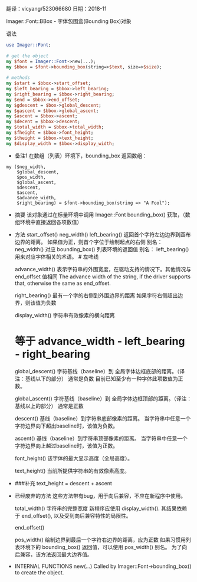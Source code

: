 翻译：vicyang/523066680
日期：2018-11

Imager::Font::BBox - 字体包围盒(Bounding Box)对象

语法
```perl
use Imager::Font;
 
# get the object
my $font = Imager::Font->new(...);
my $bbox = $font->bounding_box(string=>$text, size=>$size);
 
# methods
my $start = $bbox->start_offset;
my $left_bearing = $bbox->left_bearing;
my $right_bearing = $bbox->right_bearing;
my $end = $bbox->end_offset;
my $gdescent = $box->global_descent;
my $gascent = $bbox->global_ascent;
my $ascent = $bbox->ascent;
my $decent = $bbox->descent;
my $total_width = $bbox->total_width;
my $fheight = $bbox->font_height;
my $theight = $bbox->text_height;
my $display_width = $bbox->display_width;
```

* 备注1
  在数组（列表）环境下，bounding_box 返回数组：
```
my ($neg_width,
    $global_descent,
    $pos_width,
    $global_ascent,
    $descent,
    $ascent,
    $advance_width,
    $right_bearing) = $font->bounding_box(string => "A Fool");
```

* 摘要
  该对象通过在标量环境中调用 Imager::Font bounding_box() 获取，（数组环境中直接返回各项数值）

* 方法
  start_offset()
  neg_width()
  left_bearing()
    返回首个字符左边边界到画布边界的距离。
    如果值为正，则首个字位于绘制起点的右侧
    别名： neg_width()    对应 bounding_box() 列表环境的返回值
    别名： left_bearing() 用来对应字体相关的术语。   # 左啤线

  advance_width()
    表示字符串的外围宽度，在驱动支持的情况下。其他情况与 end_offset 值相同
    The advance width of the string, if the driver supports that, otherwise the same as end_offset.

  right_bearing()
    最有一个字的右侧到外围边界的距离
    如果字符右侧超出边界，则该值为负数

  display_width()
    字符串有效像素的横向距离
    # 等于 advance_width - left_bearing - right_bearing 

  global_descent()
    字符基线（baseline）到 全局字体边框底部的距离。（译注：基线以下的部分）
    通常是负数
    目前已知至少有一种字体此项数值为正数。

  global_ascent()
    字符基线（baseline）到 全局字体边框顶部的距离。（译注：基线以上的部分）
    通常是正数

  descent()
    基线（baseline）到字符串底部像素的距离。
    当字符串中任意一个字符边界向下超出baseline时，该值为负数。
  
  ascent()
    基线（baseline）到字符串顶部像素的距离。
    当字符串中任意一个字符边界向上越过baseline时，该值为正数。

  font_height()
    该字体的最大显示高度（全局高度）。

  text_height()
    当前所提供字符串的有效像素高度。

* ###补充
  text_height = descent + ascent



* 已经废弃的方法
  这些方法带有bug，用于向后兼容，不应在新程序中使用。

  total_width()
    字符串的完整宽度
    新程序应使用 display_width().
    其结果依赖于 end_offset(), 以及受到向后兼容特性的局限性。

  end_offset()

  pos_width()
    绘制边界到最后一个字符右边界的距离，应为正数
    如果习惯用列表环境下的 bounding_box() 返回值，可以使用 pos_width() 别名。
    为了向后兼容，该方法返回最大边界值。

* INTERNAL FUNCTIONS
  new(...)
    Called by Imager::Font->bounding_box() to create the object.

